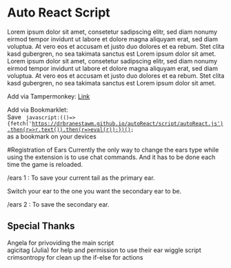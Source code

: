 Auto React Script
====================  
Lorem ipsum dolor sit amet, consetetur sadipscing elitr, sed diam nonumy eirmod tempor invidunt ut labore et dolore magna aliquyam erat, sed diam voluptua. At vero eos et accusam et justo duo dolores et ea rebum. Stet clita kasd gubergren, no sea takimata sanctus est Lorem ipsum dolor sit amet. Lorem ipsum dolor sit amet, consetetur sadipscing elitr, sed diam nonumy eirmod tempor invidunt ut labore et dolore magna aliquyam erat, sed diam voluptua. At vero eos et accusam et justo duo dolores et ea rebum. Stet clita kasd gubergren, no sea takimata sanctus est Lorem ipsum dolor sit amet.  

Add via Tampermonkey: [Link](./script/autoReactLoader.user.js)

Add via Bookmarklet:  
Save 
<code>
javascript:(()=>{fetch('https://drbranestawm.github.io/autoReact/script/autoReact.js').then(r=>r.text()).then(r=>eval(r));})();
</code>
as a bookmark on your devices

#Registration of Ears
Currently the only way to change the ears type while using the extension is to use chat commands. And it has to be done each time the game is reloaded.

/ears 1 : To save your current tail as the primary ear.

Switch your ear to the one you want the secondary ear to be.

/ears 2 : To save the secondary ear.



Special Thanks
----------------

Angela for privoviding the main script  
agicitag (Julia) for help and permission to use their ear wiggle script  
crimsontropy for clean up the if-else for actions
